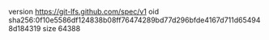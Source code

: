 version https://git-lfs.github.com/spec/v1
oid sha256:0f10e5586df124838b08ff76474289bd77d296bfde4167d711d654948d184319
size 64388
